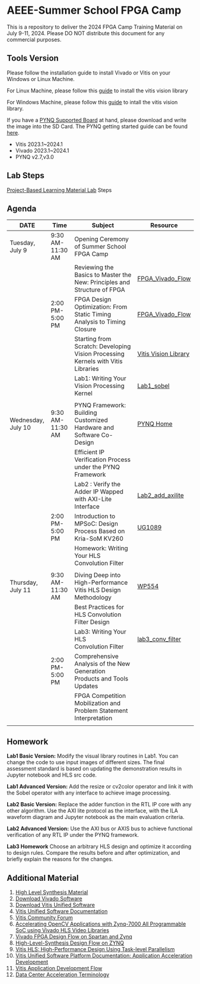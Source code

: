 # AEEE-Summer School FPGA Camp

This is a repository to deliver the 2024 FPGA Camp Training Material on July 9-11, 2024.
Please DO NOT distribute this document for any commercial purposes.

## Tools Version

Please follow the installation guide to install Vivado or Vitis on your Windows or Linux Machine.

For Linux Machine, please follow this [guide](./Lab1_sobel/tutorial/vision_library_linux.md) to install the vitis vision library

For Windows Machine, please follow this [guide](./Lab1_sobel/tutorial/vision_library_win.md) to intall the vitis vision library.

If you have a [PYNQ Supported Board](https://www.pynq.io/boards.html) at hand, please download and write the image into the SD Card. The PYNQ getting started guide can be found [here](https://pynq.readthedocs.io/en/latest/getting_started.html).

* Vitis 2023.1~2024.1
* Vivado 2023.1~2024.1
* PYNQ v2.7,v3.0

## Lab Steps

[Project-Based Learning Material Lab](./pbl.md) Steps

## Agenda

| DATE               | Time             | Subject                                                                          | Resource                                                                                               |
| ------------------ | ---------------- | -------------------------------------------------------------------------------- | ------------------------------------------------------------------------------------------------------ |
| Tuesday, July 9    | 9:30 AM-11:30 AM | Opening Ceremony of Summer School FPGA Camp                                     |                                                                                                        |
|                    |                  | Reviewing the Basics to Master the New: Principles and Structure of FPGA         | [FPGA_Vivado_Flow](https://github.com/Xilinx/xup_fpga_vivado_flow)                                        |
|                    | 2:00 PM-5:00 PM  | FPGA Design Optimization: From Static Timing Analysis to Timing Closure          | [FPGA_Vivado_Flow](https://github.com/Xilinx/xup_fpga_vivado_flow)                                        |
|                    |                  | Starting from Scratch: Developing Vision Processing Kernels with Vitis Libraries | [Vitis Vision Library](https://docs.amd.com/r/en-US/Vitis_Libraries/utils/guide/examples.html)            |
|                    |                  | Lab1: Writing Your Vision Processing Kernel                                     | [Lab1_sobel](https://xilinx.github.io/xup_high_level_synthesis_design_flow/sobel.html)                    |
|                    |                  |                                                                                  |                                                                                                        |
| Wednesday, July 10 | 9:30 AM-11:30 AM | PYNQ Framework: Building Customized Hardware and Software Co-Design              | [PYNQ Home](https://www.pynq.io/)                                                                         |
|                    |                  | Efficient IP Verification Process under the PYNQ Framework                       |                                                                                                        |
|                    |                  | Lab2 : Verify the Adder IP Wapped with AXI-Lite Interface                        | [Lab2_add_axilite](./Lab2_axilite-adder/axilite_adder.md)                                                 |
|                    | 2:00 PM-5:00 PM  | Introduction to MPSoC: Design Process Based on Kria-SoM KV260                    | [UG1089](https://docs.amd.com/r/en-US/ug1089-kv260-starter-kit)                                           |
|                    |                  | Homework: Writing Your HLS Convolution Filter                                  |                                                                                                        |
|                    |                  |                                                                                  |                                                                                                        |
| Thursday, July 11 | 9:30 AM-11:30 AM | Diving Deep into High-Performance Vitis HLS Design Methodology                   | [WP554](https://docs.amd.com/r/en-US/wp554-high-performance-design)                                       |
|                    |                  | Best Practices for HLS Convolution Filter Design                                 |                                                                                                        |
|                    |                  | Lab3: Writing Your HLS Convolution Filter                                      | [lab3_conv_filter](https://xilinx.github.io/xup_high_level_synthesis_design_flow/convolution_filter.html) |
|                    | 2:00 PM-5:00 PM  | Comprehensive Analysis of the New Generation Products and Tools Updates          |                                                                                                        |
|                    |                  | FPGA Competition Mobilization and Problem Statement Interpretation               |                                                                                                        |
|                    |                  |                                                                                  |                                                                                                        |

## Homework

**Lab1 Basic Version:** Modify the visual library routines in Lab1. You can change the code to use input images of different sizes. The final assessment standard is based on updating the demonstration results in Jupyter notebook and HLS src code.

**Lab1 Advanced Version:** Add the resize or cv2color operator and link it with the Sobel operator with any interface to achieve image processing.

**Lab2 Basic Version:** Replace the adder function in the RTL IP core with any other algorithm. Use the AXI lite protocol as the interface, with the ILA waveform diagram and Jupyter notebook as the main evaluation criteria.

**Lab2 Advanced Version:** Use the AXI bus or AXIS bus to achieve functional verification of any RTL IP under the PYNQ framework.

**Lab3 Homework** Choose an arbitrary HLS design and optimize it according to design rules. Compare the results before and after optimization, and briefly explain the reasons for the changes.

## Additional Material

1. [High Level Synthesis Material](https://xilinx.github.io/xup_high_level_synthesis_design_flow/pbl.html)
2. [Download Vivado Software](https://www.xilinx.com/support/download.html)
3. [Download Vitis Unified Software](https://www.xilinx.com/support/download/index.html/content/xilinx/en/downloadNav/vitis.html)
4. [Vitis Unified Software Documentation](https://docs.xilinx.com/v/u/en-US/ug1416-vitis-documentation)
5. [Vitis Community Forum](https://support.xilinx.com/s/topic/0TO2E000000YKYAWA4/vitis-acceleration-acceleration?language=en_US)
6. [Accelerating OpenCV Applications with Zynq-7000 All Programmable SoC using Vivado HLS Video Libraries](https://docs.amd.com/v/u/en-US/xapp1167)
7. [Vivado FPGA Design Flow on Spartan and Zynq](https://github.com/Xilinx/xup_fpga_vivado_flow/tree/main)
8. [High-Level-Synthesis Design Flow on ZYNQ](https://github.com/Xilinx/xup_high_level_synthesis_design_flow)
9. [Vitis HLS: High-Performance Design Using Task-level Parallelism](https://docs.amd.com/r/en-US/wp554-high-performance-design)
10. [Vitis Unified Software Platform Documentation: Application Acceleration Development](https://docs.xilinx.com/r/en-US/ug1393-vitis-application-acceleration)
11. [Vitis Application Development Flow](https://docs.xilinx.com/r/en-US/ug1393-vitis-application-acceleration/Vitis-Application-Development-Flow)
12. [Data Center Acceleration Terminology](https://docs.xilinx.com/r/en-US/ug1393-vitis-application-acceleration/Terminology)
